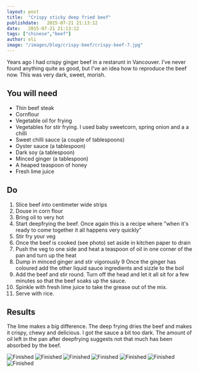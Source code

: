 ```yaml
---
layout: post
title:  "Crispy sticky deep fried beef"
publishdate:   2015-07-21 21:13:12
date:   2015-07-21 21:13:12
tags: ["chinese","beef"]
author: oli
image: "/images/blog/crispy-beef/crispy-beef-7.jpg"
---
```


Years ago I had crispy ginger beef in a restarunt in Vancouver.  I've never found anything quite as good, but I've an idea how to reproduce the beef now. This was very dark, sweet, morish.

## You will need

* Thin beef steak
* Cornflour
* Vegetable oil for frying
* Vegetables for stir frying.  I used baby sweetcorn, spring onion and a a chilli
* Sweet chilli sauce (a couple of tablespoons)
* Oyster sauce (a tablespoon)
* Dark soy (a tablespoon)
* Minced ginger (a tablespoon)
* A heaped teaspoon of honey
* Fresh lime juice



## Do

1. Slice beef into centimeter wide strips
2. Douse in corn flour
3. Bring oil to very hot
4. Start deepfrying the beef.  Once again this is a recipe where "when it's ready to come together it all happens very quickly"
5. Stir fry your veg
6. Once the beef is cooked (see photo) set aside in kitchen paper to drain
7. Push the veg to one side and heat a teaspoon of oil in one corner of the pan and turn up the heat
8. Dump in minced ginger and stir vigorously
9 Once the ginger has coloured add the other liquid sauce ingredients and sizzle to the boil
10. Add the beef and stir round.  Turn off the head and let it all sit for a few minutes so that the beef soaks up the sauce.
11. Spinkle with fresh lime juice to take the grease out of the mix.
12. Serve with rice.

## Results

The lime makes a big difference.  The deep frying dries the beef and makes it crispy, chewy and delicious. I got the sauce a bit too dark.  The amount of oil left in the pan after deepfrying suggests not that much has been absorbed by the beef.

![Finished](/images/blog/crispy-beef/crispy-beef-1.jpg)
![Finished](/images/blog/crispy-beef/crispy-beef-2.jpg)
![Finished](/images/blog/crispy-beef/crispy-beef-3.jpg)
![Finished](/images/blog/crispy-beef/crispy-beef-4.jpg)
![Finished](/images/blog/crispy-beef/crispy-beef-5.jpg)
![Finished](/images/blog/crispy-beef/crispy-beef-6.jpg)
![Finished](/images/blog/crispy-beef/crispy-beef-7.jpg)